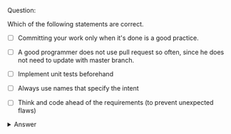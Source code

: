 Question:

Which of the following statements are correct.

- [ ] Committing your work only when it's done is a good practice.
- [ ] A good programmer does not use pull request so often, since he does not need to update with master branch.
- [ ] Implement unit tests beforehand
- [ ] Always use names that specify the intent
- [ ] Think and code ahead of the requirements (to prevent unexpected flaws)


<details>
<summary>Answer</summary>

- [x] Committing your work only when it's done is a good practice.
- [ ] A good programmer does not use pull request so often, since he does not need to update with master branch.
- [x] Implement unit tests beforehand
- [x] Always use names that specify the intent
- [ ] Think and code ahead of the requirements (to prevent unexpected flaws)

*Instructor's Note: The first answer comes from the PAD book, but I don't think it
is true anymore, since we can work on branches and in a local repository.* 

*Commit your work frequently enables you to recover from mistakes; pushing your work (on a branch) to a remote provides backup-protection against lost files.*

</details>
